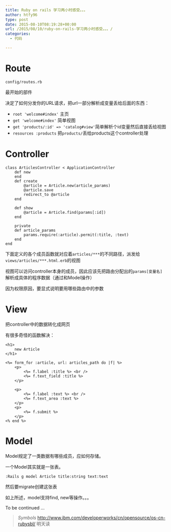 ```yaml
---
title: Ruby on rails 学习两小时感受。。。
author: htfy96
type: post
date: 2015-08-10T08:19:28+00:00
url: /2015/08/10/ruby-on-rails-学习两小时感受。。。/
categories:
  - 代码

---
```

# Route

`config/routes.rb`

最开始的部件

决定了如何分发你的URL请求，把url一部分解析成变量丢给后面的东西：

  * `root 'welcome#index'` 主页
  * `get 'welcome#index'` 简单视图
  * `get 'products/:id' => 'catalog#view'`简单解析个id变量然后直接丢给视图
  * `resources :products` 把`products/`丢给products这个controller处理

# Controller

<pre><code class="language-ruby">class ArticlesController &lt; ApplicationController
    def new
    end
    def create
        @article = Article.new(article_params)
        @article.save
        redirect_to @article
    end

    def show
        @article = Article.find(params[:id])
    end

    private
    def article_params
        params.require(:article).permit(:title, :text)
    end
end</code></pre>

下面定义的各个成员函数就对应着`articles/***`的不同路径，派发给`views/articles/***.html.erb`的视图

视图可以访问controller本身的成员，因此应该先把路由分配出的`params[变量名]`解析成具体的程序数据（通过和Model操作）

因为权限原因，要显式说明要用哪些路由中的参数

# View

把controller中的数据转化成网页

有很多奇怪的函数解决：

<pre><code class="language-html">&lt;h1&gt;
    new Article
&lt;/h1&gt;

&lt;%= form_for :article, url: articles_path do |f| %&gt;
    &lt;p&gt;
        &lt;%= f.label :title %&gt; &lt;br /&gt;
        &lt;%= f.text_field :title %&gt;
    &lt;/p&gt;

    &lt;p&gt;
        &lt;%= f.label :text %&gt; &lt;br /&gt;
        &lt;%= f.text_area :text %&gt; 
    &lt;/p&gt;
    &lt;p&gt;
        &lt;%= f.submit %&gt;
    &lt;/p&gt;
&lt;% end %&gt;</code></pre>

# Model

Model规定了一类数据有哪些成员，应如何存储。

一个Model其实就是一张表。

    :Rails g model Article title:string text:text

然后要migrate创建这张表

如上所述，model支持find, new等操作。。。

To be continued &#8230;

> _Symbols_ <http://www.ibm.com/developerworks/cn/opensource/os-cn-rubysbl/> 明天读